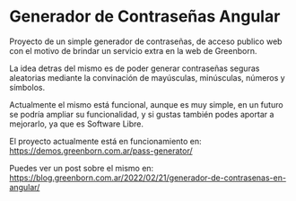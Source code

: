 # Generador de Contraseñas Angular
Proyecto de un simple generador de contraseñas, de acceso publico web con el motivo de brindar un servicio extra en la web de Greenborn.

La idea detras del mismo es de poder generar contraseñas seguras aleatorias mediante la convinación de mayúsculas, minúsculas, números y símbolos.

Actualmente el mismo está funcional, aunque es muy simple, en un futuro se podría ampliar su funcionalidad, y si gustas también podes aportar a mejorarlo, ya que es Software Libre.

El proyecto actualmente está en funcionamiento en: https://demos.greenborn.com.ar/pass-generator/

Puedes ver un post sobre el mismo en: https://blog.greenborn.com.ar/2022/02/21/generador-de-contrasenas-en-angular/

